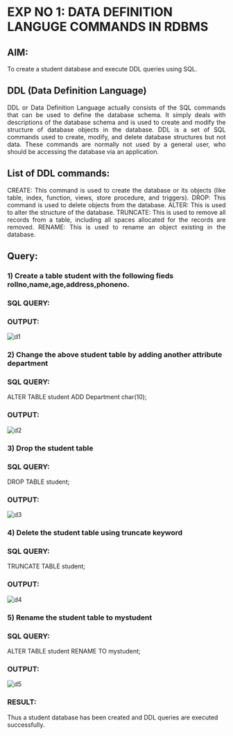 # EXP NO 1: DATA DEFINITION LANGUGE COMMANDS IN RDBMS

## AIM:
To create a student database and execute DDL queries using SQL.


## DDL (Data Definition Language)
<div align="justify">
DDL or Data Definition Language actually consists of the SQL commands that can be used to define the database schema. It simply deals with descriptions of the database schema and is used to create and modify the structure of database objects in the database. DDL is a set of SQL commands used to create, modify, and delete database structures but not data. These commands are normally not used by a general user, who should be accessing the database via an application.
</div>
 
## List of DDL commands: 
<div align="justify">
CREATE: This command is used to create the database or its objects (like table, index, function, views, store procedure, and triggers).
DROP: This command is used to delete objects from the database.
ALTER: This is used to alter the structure of the database.
TRUNCATE: This is used to remove all records from a table, including all spaces allocated for the records are removed.
RENAME: This is used to rename an object existing in the database.
</div>

## Query:
### 1) Create a table student with the following fieds rollno,name,age,address,phoneno.

### SQL QUERY: 





### OUTPUT:

![d1](https://github.com/21005688/G2_DBMS/assets/94747031/84c0eaff-ec84-4650-81c2-9cadadcd9495)

### 2) Change the above student table by adding another attribute department

### SQL QUERY: 
ALTER TABLE student ADD Department char(10);


### OUTPUT:
![d2](https://github.com/21005688/G2_DBMS/assets/94747031/50e84924-40e2-47f7-9c6e-1f98a4288777)


### 3) Drop the student table

### SQL QUERY: 
DROP TABLE student;


### OUTPUT:

![d3](https://github.com/21005688/G2_DBMS/assets/94747031/9ac19bf2-2b6e-498a-8b95-44c11b7d0af8)


### 4) Delete the student table using truncate keyword

### SQL QUERY: 
TRUNCATE TABLE student;


### OUTPUT:

![d4](https://github.com/21005688/G2_DBMS/assets/94747031/bdf35f6e-751b-46dc-b789-c45f1ea914ae)



### 5) Rename the student table to mystudent

### SQL QUERY: 
ALTER TABLE student RENAME TO mystudent;


### OUTPUT:
![d5](https://github.com/21005688/G2_DBMS/assets/94747031/1a1ec98a-48d0-4505-b21c-bb6cdcf1cddd)


### RESULT:
Thus a student database has been created and DDL queries are executed successfully.
